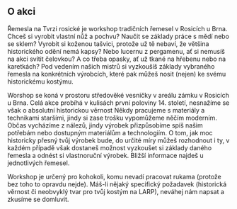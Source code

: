 ## O akci
Řemesla na Tvrzi rosické je workshop tradičních řemesel v Rosicích u Brna. Chceš si vyrobit vlastní nůž a pochvu?
Naučit se základy práce s mědí nebo se sklem? Vyrobit si koženou tašvici, protože už tě nebaví, že většina historického odění nemá kapsy?
Nebo lucernu z pergamenu, ať si nemusíš na akci svítit čelovkou? A co třeba opasky, ať už tkané na hřebenu nebo na karetkách?
Pod vedením našich mistrů si vyzkoušíš základy vybraného řemesla na konkrétních výrobcích, které pak můžeš nosit (nejen) ke svému historickému kostýmu.

Worshop se koná v prostoru středověké vesničky v areálu zámku v Rosicích u Brna. Celá akce probíhá v kulisách první poloviny 14. století,
nesnažíme se však o absolutní historickou věrnost Někdy pracujeme s materiály a technikami staršími, jindy si zase trošku vypomůžeme něčím moderním.
Občas vycházíme z nálezů, jindy výrobek přizpůsobíme spíš našim potřebám nebo dostupným materiálům a technologiím. O tom, jak moc historicky přesný
tvůj výrobek bude, do určité míry můžeš rozhodnout i ty, v každém případě však dostaneš možnost vyzkoušet si základy daného řemesla a odnést
si vlastnoruční výrobek. Bližší informace najdeš u jednotlivých řemesel.

Workshop je určený pro kohokoli, komu nevadí pracovat rukama (protože bez toho to opravdu nejde). Máš-li nějaký specifický požadavek
(historická věrnost či neobvyklý tvar pro tvůj kostým na LARP), neváhej nám napsat a zkusíme se domluvit.
